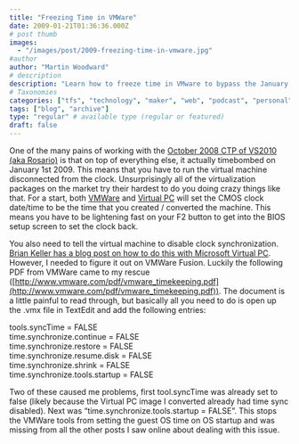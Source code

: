 ```yaml
---
title: "Freezing Time in VMWare"
date: 2009-01-21T01:36:36.000Z
# post thumb
images:
  - "/images/post/2009-freezing-time-in-vmware.jpg"
#author
author: "Martin Woodward"
# description
description: "Learn how to freeze time in VMware to bypass the January 2009 timebomb issue in VS2010 (Rosario) seamlessly."
# Taxonomies
categories: ["tfs", "technology", "maker", "web", "podcast", "personal"]
tags: ["blog", "archive"]
type: "regular" # available type (regular or featured)
draft: false
---
```

[](http://www.woodwardweb.com/WindowsLiveWriter/BacktotheFuturewithVMWare_1104/tfs2010_on_mac_2.jpg) One of the many pains of working with the [October 2008 CTP of VS2010 (aka Rosario)](http://www.microsoft.com/downloads/details.aspx?FamilyId=922B4655-93D0-4476-BDA4-94CF5F8D4814&displaylang=en) is that on top of everything else, it actually timebombed on January 1st 2009. This means that you have to run the virtual machine disconnected from the clock. Unsurprisingly all of the virtualization packages on the market try their hardest to do you doing crazy things like that.  For a start, both [VMWare](http://www.vmware.com/) and [Virtual PC](http://www.microsoft.com/downloads/details.aspx?FamilyID=04d26402-3199-48a3-afa2-2dc0b40a73b6&displaylang=en) will set the CMOS clock date/time to be the time that you created / converted the machine.  This means you have to be lightening fast on your F2 button to get into the BIOS setup screen to set the clock back.  

You also need to tell the virtual machine to disable clock synchronization.  [Brian Keller has a blog post on how to do this with Microsoft Virtual PC](http://blogs.msdn.com/briankel/archive/2008/10/27/visual-studio-2010-ctp-vpc-dealing-with-activation-messages.aspx).  However, I needed to figure it out on VMWare Fusion. Luckily the following PDF from VMWare came to my rescue ([http://www.vmware.com/pdf/vmware_timekeeping.pdf](http://www.vmware.com/pdf/vmware_timekeeping.pdf)).  The document is a little painful to read through, but basically all you need to do is open up the .vmx file in TextEdit and add the following entries:     

tools.syncTime = FALSE     
time.synchronize.continue = FALSE      
time.synchronize.restore = FALSE      
time.synchronize.resume.disk = FALSE      
time.synchronize.shrink = FALSE      
time.synchronize.tools.startup = FALSE   

Two of these caused me problems, first tool.syncTime was already set to false (likely because the Virtual PC image I converted already had time sync disabled).  Next was “time.synchronize.tools.startup = FALSE”.  This stops the VMWare tools from setting the guest OS time on OS startup and was missing from all the other posts I saw online about dealing with this issue.